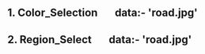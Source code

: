 ## 1. Color_Selection    &nbsp; &nbsp; &nbsp;  data:- 'road.jpg'
## 2. Region_Select      &nbsp; &nbsp; &nbsp;  data:- 'road.jpg'
